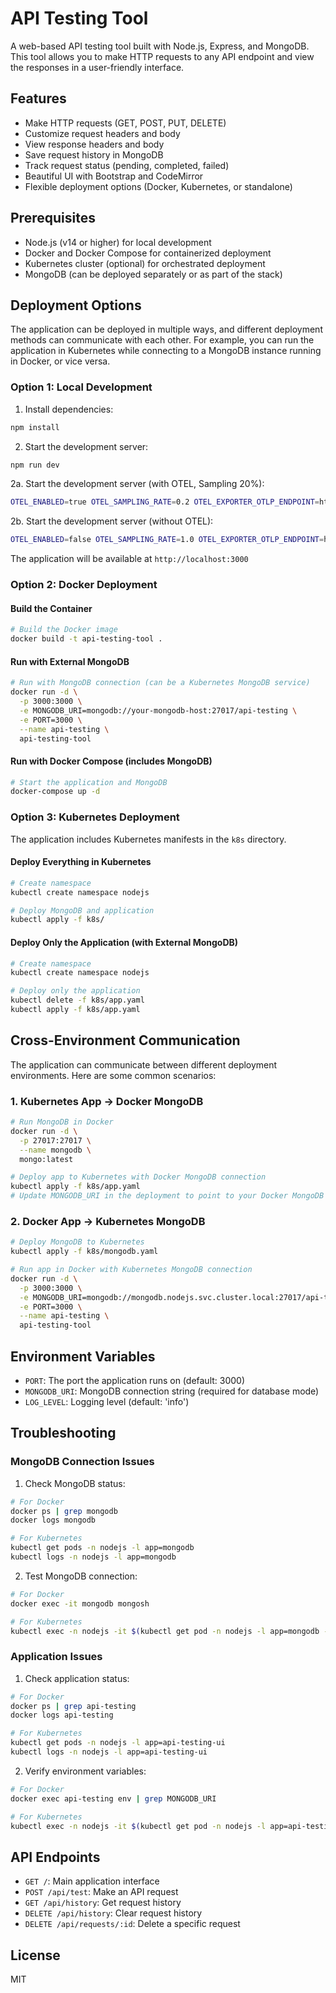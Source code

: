 # API Testing Tool

A web-based API testing tool built with Node.js, Express, and MongoDB. This tool allows you to make HTTP requests to any API endpoint and view the responses in a user-friendly interface.

## Features

- Make HTTP requests (GET, POST, PUT, DELETE)
- Customize request headers and body
- View response headers and body
- Save request history in MongoDB
- Track request status (pending, completed, failed)
- Beautiful UI with Bootstrap and CodeMirror
- Flexible deployment options (Docker, Kubernetes, or standalone)

## Prerequisites

- Node.js (v14 or higher) for local development
- Docker and Docker Compose for containerized deployment
- Kubernetes cluster (optional) for orchestrated deployment
- MongoDB (can be deployed separately or as part of the stack)

## Deployment Options

The application can be deployed in multiple ways, and different deployment methods can communicate with each other. For example, you can run the application in Kubernetes while connecting to a MongoDB instance running in Docker, or vice versa.

### Option 1: Local Development

1. Install dependencies:
```bash
npm install
```

2. Start the development server:
```bash
npm run dev
```

2a. Start the development server (with OTEL, Sampling 20%):
```bash
OTEL_ENABLED=true OTEL_SAMPLING_RATE=0.2 OTEL_EXPORTER_OTLP_ENDPOINT=https://ga-otlp.lumigo-tracer-edge.golumigo.com OTEL_EXPORTER_OTLP_HEADERS="Authorization=LumigoToken t_f8f7b905da964eef89261" OTEL_EXPORTER_OTLP_METRICS_ENABLED=false npm run dev
```

2b. Start the development server (without OTEL):
```bash
OTEL_ENABLED=false OTEL_SAMPLING_RATE=1.0 OTEL_EXPORTER_OTLP_ENDPOINT=https://ga-otlp.lumigo-tracer-edge.golumigo.com OTEL_EXPORTER_OTLP_HEADERS="Authorization=LumigoToken t_f8f7b905da964eef89261" OTEL_EXPORTER_OTLP_METRICS_ENABLED=false npm run dev
```

The application will be available at `http://localhost:3000`

### Option 2: Docker Deployment

#### Build the Container
```bash
# Build the Docker image
docker build -t api-testing-tool .
```

#### Run with External MongoDB
```bash
# Run with MongoDB connection (can be a Kubernetes MongoDB service)
docker run -d \
  -p 3000:3000 \
  -e MONGODB_URI=mongodb://your-mongodb-host:27017/api-testing \
  -e PORT=3000 \
  --name api-testing \
  api-testing-tool
```

#### Run with Docker Compose (includes MongoDB)
```bash
# Start the application and MongoDB
docker-compose up -d
```

### Option 3: Kubernetes Deployment

The application includes Kubernetes manifests in the `k8s` directory.

#### Deploy Everything in Kubernetes
```bash
# Create namespace
kubectl create namespace nodejs

# Deploy MongoDB and application
kubectl apply -f k8s/
```

#### Deploy Only the Application (with External MongoDB)
```bash
# Create namespace
kubectl create namespace nodejs

# Deploy only the application
kubectl delete -f k8s/app.yaml
kubectl apply -f k8s/app.yaml
```

## Cross-Environment Communication

The application can communicate between different deployment environments. Here are some common scenarios:

### 1. Kubernetes App → Docker MongoDB
```bash
# Run MongoDB in Docker
docker run -d \
  -p 27017:27017 \
  --name mongodb \
  mongo:latest

# Deploy app to Kubernetes with Docker MongoDB connection
kubectl apply -f k8s/app.yaml
# Update MONGODB_URI in the deployment to point to your Docker MongoDB
```

### 2. Docker App → Kubernetes MongoDB
```bash
# Deploy MongoDB to Kubernetes
kubectl apply -f k8s/mongodb.yaml

# Run app in Docker with Kubernetes MongoDB connection
docker run -d \
  -p 3000:3000 \
  -e MONGODB_URI=mongodb://mongodb.nodejs.svc.cluster.local:27017/api-testing \
  -e PORT=3000 \
  --name api-testing \
  api-testing-tool
```

## Environment Variables

- `PORT`: The port the application runs on (default: 3000)
- `MONGODB_URI`: MongoDB connection string (required for database mode)
- `LOG_LEVEL`: Logging level (default: 'info')

## Troubleshooting

### MongoDB Connection Issues

1. Check MongoDB status:
```bash
# For Docker
docker ps | grep mongodb
docker logs mongodb

# For Kubernetes
kubectl get pods -n nodejs -l app=mongodb
kubectl logs -n nodejs -l app=mongodb
```

2. Test MongoDB connection:
```bash
# For Docker
docker exec -it mongodb mongosh

# For Kubernetes
kubectl exec -n nodejs -it $(kubectl get pod -n nodejs -l app=mongodb -o jsonpath="{.items[0].metadata.name}") -- mongosh
```

### Application Issues

1. Check application status:
```bash
# For Docker
docker ps | grep api-testing
docker logs api-testing

# For Kubernetes
kubectl get pods -n nodejs -l app=api-testing-ui
kubectl logs -n nodejs -l app=api-testing-ui
```

2. Verify environment variables:
```bash
# For Docker
docker exec api-testing env | grep MONGODB_URI

# For Kubernetes
kubectl exec -n nodejs -it $(kubectl get pod -n nodejs -l app=api-testing-ui -o jsonpath="{.items[0].metadata.name}") -- env | grep MONGODB_URI
```

## API Endpoints

- `GET /`: Main application interface
- `POST /api/test`: Make an API request
- `GET /api/history`: Get request history
- `DELETE /api/history`: Clear request history
- `DELETE /api/requests/:id`: Delete a specific request

## License

MIT 